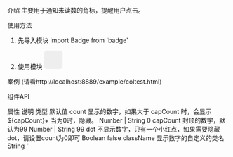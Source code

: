 
介绍
  主要用于通知未读数的角标，提醒用户点击。

使用方法
  1. 先导入模块
     import Badge from 'badge'

  2. 使用模块
     <tb-badge count="100">
      <a href="#" style="width:42px; height: 42px; background: #eee; border-radius: 6px; display: inline-block"></a>
     </tb-badge>

案例 
  (请看http://localhost:8889/example/coltest.html)

组件API
  
  属性            说明                                                           类型              默认值
  count    显示的数字，如果大于 capCount 时，会显示 ${capCount}+ 当为0时，隐藏。       Number | String   0
  capCount  封顶的数字，默认为99                                                   Number | String   99
  dot      不显示数字，只有一个小红点，如果需要隐藏dot，请设置count为0即可               Boolean           false
  className  显示数字的自定义的类名                                                 String            ''